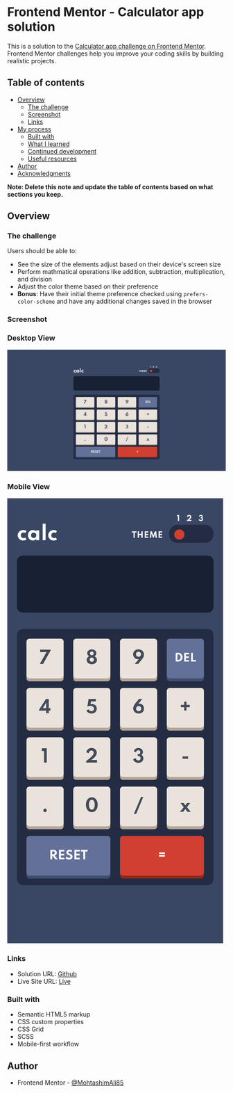 # Frontend Mentor - Calculator app solution

This is a solution to the [Calculator app challenge on Frontend Mentor](https://www.frontendmentor.io/challenges/calculator-app-9lteq5N29). Frontend Mentor challenges help you improve your coding skills by building realistic projects.

## Table of contents

- [Overview](#overview)
  - [The challenge](#the-challenge)
  - [Screenshot](#screenshot)
  - [Links](#links)
- [My process](#my-process)
  - [Built with](#built-with)
  - [What I learned](#what-i-learned)
  - [Continued development](#continued-development)
  - [Useful resources](#useful-resources)
- [Author](#author)
- [Acknowledgments](#acknowledgments)

**Note: Delete this note and update the table of contents based on what sections you keep.**

## Overview

### The challenge

Users should be able to:

- See the size of the elements adjust based on their device's screen size
- Perform mathmatical operations like addition, subtraction, multiplication, and division
- Adjust the color theme based on their preference
- **Bonus**: Have their initial theme preference checked using `prefers-color-scheme` and have any additional changes saved in the browser

### Screenshot

### Desktop View

![](./ss-dt.png)

### Mobile View

![](./ss-mb.png)

### Links

- Solution URL: [Github](https://github.com/MohtashimAli85/calculator-app-main)
- Live Site URL: [Live](https://calculator-app-main-nine.vercel.app/)

### Built with

- Semantic HTML5 markup
- CSS custom properties
- CSS Grid
- SCSS
- Mobile-first workflow

## Author

- Frontend Mentor - [@MohtashimAli85](https://www.frontendmentor.io/profile/MohtashimAli85)
